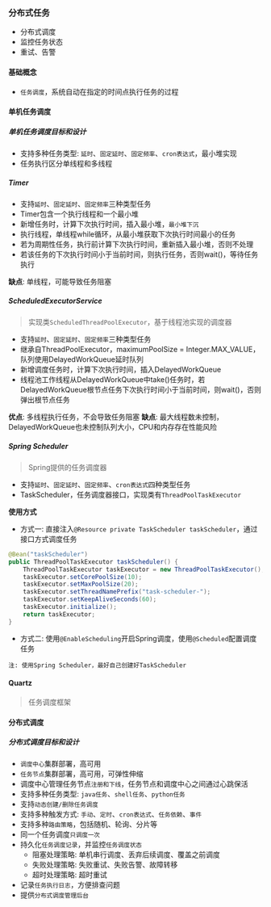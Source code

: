 ### 分布式任务

* 分布式调度
* 监控任务状态
* 重试、告警

#### 基础概念

* `任务调度`，系统自动在指定的时间点执行任务的过程

#### 单机任务调度

##### 单机任务调度目标和设计

* 支持多种任务类型: `延时`、`固定延时`、`固定频率`、`cron表达式`，最小堆实现
* 任务执行区分单线程和多线程

##### Timer

* 支持`延时`、`固定延时`、`固定频率`三种类型任务
* Timer包含一个执行线程和一个最小堆
* 新增任务时，计算下次执行时间，插入最小堆，`最小堆下沉`
* 执行线程，单线程while循环，从最小堆获取下次执行时间最小的任务
* 若为周期性任务，执行前计算下次执行时间，重新插入最小堆，否则不处理
* 若该任务的下次执行时间小于当前时间，则执行任务，否则wait()，等待任务执行

**缺点**: 单线程，可能导致任务阻塞

##### ScheduledExecutorService

> 实现类`ScheduledThreadPoolExecutor`，基于线程池实现的调度器

* 支持`延时`、`固定延时`、`固定频率`三种类型任务
* 继承自ThreadPoolExecutor，maximumPoolSize = Integer.MAX_VALUE，队列使用DelayedWorkQueue延时队列
* 新增调度任务时，计算下次执行时间，插入DelayedWorkQueue
* 线程池工作线程从DelayedWorkQueue中take()任务时，若DelayedWorkQueue根节点任务下次执行时间小于当前时间，则wait()，否则弹出根节点任务

**优点**: 多线程执行任务，不会导致任务阻塞
**缺点**: 最大线程数未控制，DelayedWorkQueue也未控制队列大小，CPU和内存存在性能风险

##### Spring Scheduler

> Spring提供的任务调度器

* 支持`延时`、`固定延时`、`固定频率`、`cron表达式`四种类型任务
* TaskScheduler，任务调度器接口，实现类有`ThreadPoolTaskExecutor`

**使用方式**

* 方式一: 直接注入`@Resource private TaskScheduler taskScheduler`，通过接口方式调度任务

```java
@Bean("taskScheduler")
public ThreadPoolTaskExecutor taskScheduler() {
    ThreadPoolTaskExecutor taskExecutor = new ThreadPoolTaskExecutor();
    taskExecutor.setCorePoolSize(10);
    taskExecutor.setMaxPoolSize(20);
    taskExecutor.setThreadNamePrefix("task-scheduler-");
    taskExecutor.setKeepAliveSeconds(60);
    taskExecutor.initialize();
    return taskExecutor;
}
```

* 方式二: 使用`@EnableScheduling`开启Spring调度，使用`@Scheduled`配置调度任务

`注: 使用Spring Scheduler，最好自己创建好TaskScheduler`

#### Quartz

> 任务调度框架

#### 分布式调度

##### 分布式调度目标和设计

* `调度中心`集群部署，高可用
* `任务节点`集群部署，高可用，可弹性伸缩
* 调度中心管理任务节点`注册和下线`，任务节点和调度中心之间通过心跳保活
* 支持多种任务类型: `java任务`、`shell任务`、`python任务`
* 支持`动态创建/删除任务调度`
* 支持多种触发方式: `手动`、`定时`、`cron表达式`、`任务依赖`、`事件`
* 支持多种`路由策略`，包括随机、轮询、分片等
* 同一个任务调度`只调度一次`
* 持久化`任务调度记录`，并监控`任务调度状态`
    * 阻塞处理策略: 单机串行调度、丢弃后续调度、覆盖之前调度
    * 失败处理策略: 失败重试、失败告警、故障转移
    * 超时处理策略: 超时重试
* 记录`任务执行日志`，方便排查问题
* 提供`分布式调度管理后台`
